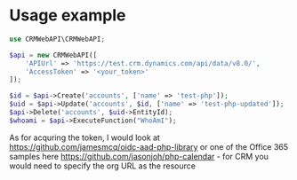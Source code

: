 # Usage example

```php
use CRMWebAPI\CRMWebAPI;

$api = new CRMWebAPI([
    'APIUrl' => 'https://test.crm.dynamics.com/api/data/v8.0/',
    'AccessToken' => '<your_token>'
]);

$id = $api->Create('accounts', ['name' => 'test-php']);
$uid = $api->Update('accounts', $id, ['name' => 'test-php-updated']);
$api->Delete('accounts', $uid->EntityId);
$whoami = $api->ExecuteFunction("WhoAmI");
```

As for acquring the token, I would look at https://github.com/jamesmcq/oidc-aad-php-library or one of the Office 365 samples here https://github.com/jasonjoh/php-calendar - for CRM you would need to specify the org URL as the resource
